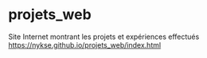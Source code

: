 # projets_web
Site Internet montrant les projets et expériences effectués
https://nykse.github.io/projets_web/index.html
